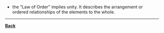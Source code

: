 - the “Law of Order” implies unity. It describes the arrangement or ordered relationships of the elements to the whole.

---
**[Back](PrincipleArtisticComposition)**